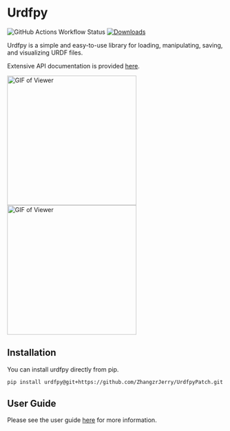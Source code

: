 # Urdfpy

![GitHub Actions Workflow Status](https://img.shields.io/github/actions/workflow/status/zhangzrjerry/UrdfpyPatch/python-package.yml)
[![Downloads](https://pepy.tech/badge/urdfpy)](https://pepy.tech/project/urdfpy)

Urdfpy is a simple and easy-to-use library for loading, manipulating, saving,
and visualizing URDF files.

Extensive API documentation is provided [here](https://urdfpy.readthedocs.io/en/latest/).

<p float="left">
  <img src="https://github.com/mmatl/urdfpy/blob/master/docs/source/_static/robotiq.gif?raw=true" alt="GIF of Viewer" width="300"/>
  <img src="https://github.com/mmatl/urdfpy/blob/master/docs/source/_static/ur5.gif?raw=true" alt="GIF of Viewer" width="300"/>
</p>

## Installation

You can install urdfpy directly from pip.

```bash
pip install urdfpy@git+https://github.com/ZhangzrJerry/UrdfpyPatch.git
```

## User Guide

Please see the user guide [here](https://urdfpy.readthedocs.io/en/latest/examples/index.html) for
more information.
